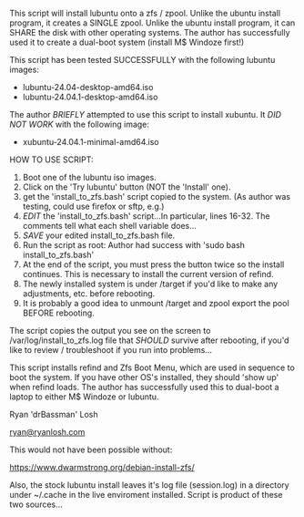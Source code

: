 This script will install lubuntu onto a zfs / zpool.
Unlike the ubuntu install program, it creates a SINGLE zpool.
Unlike the ubuntu install program, it can SHARE the disk with
other operating systems.  The author has successfully used it
to create a dual-boot system (install M$ Windoze first!)

This script has been tested SUCCESSFULLY with the following lubuntu images:
* lubuntu-24.04-desktop-amd64.iso
* lubuntu-24.04.1-desktop-amd64.iso

The author *BRIEFLY* attempted to use this script to install
xubuntu.  It *DID NOT WORK* with the following image:
* xubuntu-24.04.1-minimal-amd64.iso

HOW TO USE SCRIPT:
1)  Boot one of the lubuntu iso images.
2)  Click on the 'Try lubuntu' button (NOT the 'Install' one).
3)  get the 'install_to_zfs.bash' script copied to the system. (As author was testing, could use firefox or sftp, e.g.)
4)  *EDIT* the 'install_to_zfs.bash' script...In particular, lines 16-32.  The comments tell what each shell variable does...
5)  *SAVE* your edited install_to_zfs.bash file.
6)  Run the script as root:  Author had success with 'sudo bash install_to_zfs.bash'
7)  At the end of the script, you must press the <ENTER> button twice so the install continues.  This is necessary to install the current version of refind.
8)  The newly installed system is under /target if you'd like to make any adjustments, etc. before rebooting.
9)  It is probably a good idea to unmount /target and zpool export the pool BEFORE rebooting.

The script copies the output you see on the screen to /var/log/install_to_zfs.log file that *SHOULD* survive after rebooting, if you'd like to review / troubleshoot if you run into problems...

This script installs refind and Zfs Boot Menu, which are used in sequence to boot the system.  If you have other OS's installed, they should 'show up' when refind loads.  The author has successfully used this to dual-boot a laptop to either M$ Windoze or lubuntu.

Ryan 'drBassman' Losh

ryan@ryanlosh.com

This would not have been possible without:

https://www.dwarmstrong.org/debian-install-zfs/

Also, the stock lubuntu install leaves it's log file (session.log) in a directory under ~/.cache in the live enviroment installed.  Script is product of these two sources...

